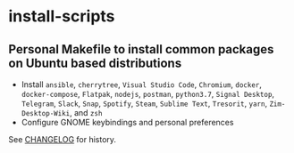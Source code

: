 # install-scripts

## Personal Makefile to install common packages on Ubuntu based distributions
- Install `ansible`, `cherrytree`, `Visual Studio Code`, `Chromium`, `docker`, `docker-compose`, `Flatpak`, `nodejs`, `postman`, `python3.7`, `Signal Desktop`, `Telegram`, `Slack`, `Snap`, `Spotify`, `Steam`, `Sublime Text`, `Tresorit`, `yarn`, `Zim-Desktop-Wiki`,  and `zsh`
- Configure GNOME keybindings and personal preferences

See [CHANGELOG](CHANGELOG.md) for history.
